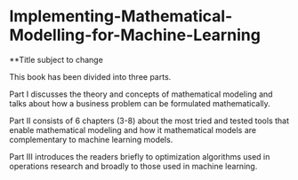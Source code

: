 # Implementing-Mathematical-Modelling-for-Machine-Learning

**Title subject to change 

This book has been divided into three parts. 

Part I discusses the theory and concepts of mathematical modeling and talks about how a business problem can be formulated mathematically. 

Part II consists of 6 chapters (3-8) about the most tried and tested tools that enable mathematical modeling and how it mathematical models are complementary to machine learning models. 

Part III introduces the readers briefly to optimization algorithms used in operations research and broadly to those used in machine learning. 

